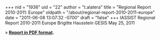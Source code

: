 +++
nid = "1936"
uid = "22"
author = "t.alatera"
title = "Regional Report 2010-2011: Europe"
oldpath = "/about/regional-report-2010-2011-europe"
date = "2011-06-08 13:07:32 -0700"
draft = "false"
+++
IASSIST Regional Report 2010-2011
Europe
Brigitte Hausstein
GESIS
May 25, 2011

» **[Report in PDF format](http://www.iassistdata.org/files/about/europe_regional_report_2010-2011.pdf).**
